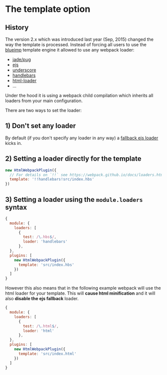 # The template option

## History

The version 2.x which was introduced last year (Sep, 2015) changed the way the template is processed.
Instead of forcing all users to use the [blueimp](https://github.com/blueimp/JavaScript-Templates) template engine it allowed to use any webpack loader:

* [jade/pug](https://github.com/pugjs/pug-loader)
* [ejs](https://github.com/okonet/ejs-loader)
* [underscore](https://github.com/emaphp/underscore-template-loader)
* [handlebars](https://github.com/pcardune/handlebars-loader)
* [html-loader](https://github.com/webpack/html-loader)
* ...

Under the hood it is using a webpack child compilation which inherits all loaders from
your main configuration.

There are two ways to set the loader:

## 1) Don't set any loader

By default (if you don't specify any loader in any way) a [fallback ejs loader](https://github.com/ampedandwired/html-webpack-plugin/blob/master/lib/loader.js) kicks in.

## 2) Setting a loader directly for the template

```js
new HtmlWebpackPlugin({
  // For details on `!!` see https://webpack.github.io/docs/loaders.html#loader-order
  template: '!!handlebars!src/index.hbs'
})
```

## 3) Setting a loader using the `module.loaders` syntax

```js
{
  module: {
    loaders: [
      {
        test: /\.hbs$/,
        loader: 'handlebars'
      },
  },
  plugins: [
    new HtmlWebpackPlugin({
      template: 'src/index.hbs'
    })
  ]
}
```

However this also means that in the following example webpack will use the html loader for your template.
This will **cause html minification** and it will also **disable the ejs fallback** loader.

```js
{
  module: {
    loaders: [
      {
        test: /\.html$/,
        loader: 'html'
      },
  },
  plugins: [
    new HtmlWebpackPlugin({
      template: 'src/index.html'
    })
  ]
}
```

